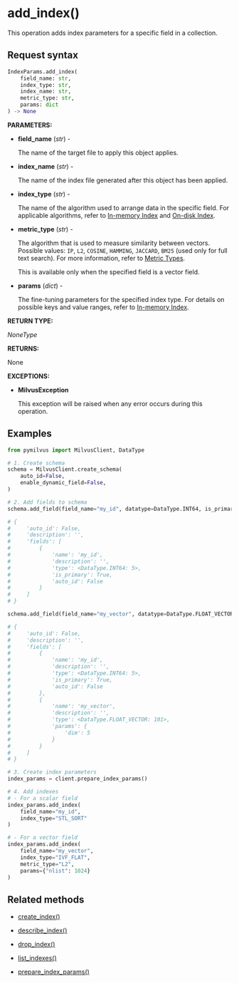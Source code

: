 # add_index()

This operation adds index parameters for a specific field in a collection.

## Request syntax

```python
IndexParams.add_index(
    field_name: str,
    index_type: str,
    index_name: str,
    metric_type: str,
    params: dict
) -> None
```

**PARAMETERS:**

- **field_name** (*str*) -

    The name of the target file to apply this object applies.

- **index_name** (*str*) -

    The name of the index file generated after this object has been applied.

- **index_type** (*str*) -

    The name of the algorithm used to arrange data in the specific field. For applicable algorithms, refer to [In-memory Index](https://milvus.io/docs/index.md) and [On-disk Index](https://milvus.io/docs/disk_index.md).

- **metric_type** (*str*) -

    The algorithm that is used to measure similarity between vectors. Possible values: `IP`, `L2`, `COSINE`, `HAMMING`, `JACCARD`, `BM25` (used only for full text search). For more information, refer to [Metric Types](https://milvus.io/docs/metric.md).

    This is available only when the specified field is a vector field.

- **params** (*dict*) -

    The fine-tuning parameters for the specified index type. For details on possible keys and value ranges, refer to  [In-memory Index](https://milvus.io/docs/index.md).

**RETURN TYPE:**

*NoneType*

**RETURNS:**

None

**EXCEPTIONS:**

- **MilvusException**

    This exception will be raised when any error occurs during this operation.

## Examples

```python
from pymilvus import MilvusClient, DataType

# 1. Create schema
schema = MilvusClient.create_schema(
    auto_id=False,
    enable_dynamic_field=False,
)

# 2. Add fields to schema
schema.add_field(field_name="my_id", datatype=DataType.INT64, is_primary=True)

# {
#     'auto_id': False, 
#     'description': '', 
#     'fields': [
#         {
#             'name': 'my_id', 
#             'description': '', 
#             'type': <DataType.INT64: 5>, 
#             'is_primary': True, 
#             'auto_id': False
#         }
#     ]
# }

schema.add_field(field_name="my_vector", datatype=DataType.FLOAT_VECTOR, dim=5)

# {
#     'auto_id': False, 
#     'description': '', 
#     'fields': [
#         {
#             'name': 'my_id', 
#             'description': '', 
#             'type': <DataType.INT64: 5>, 
#             'is_primary': True, 
#             'auto_id': False
#         }, 
#         {
#             'name': 'my_vector', 
#             'description': '', 
#             'type': <DataType.FLOAT_VECTOR: 101>, 
#             'params': {
#                 'dim': 5
#             }
#         }        
#     ]
# }

# 3. Create index parameters
index_params = client.prepare_index_params()

# 4. Add indexes
# - For a scalar field
index_params.add_index(
    field_name="my_id",
    index_type="STL_SORT"
)

# - For a vector field
index_params.add_index(
    field_name="my_vector", 
    index_type="IVF_FLAT",
    metric_type="L2",
    params={"nlist": 1024}
)
```

## Related methods

- [create_index()](create_index.md)

- [describe_index()](describe_index.md)

- [drop_index()](drop_index.md)

- [list_indexes()](list_indexes.md)

- [prepare_index_params()](prepare_index_params.md)

